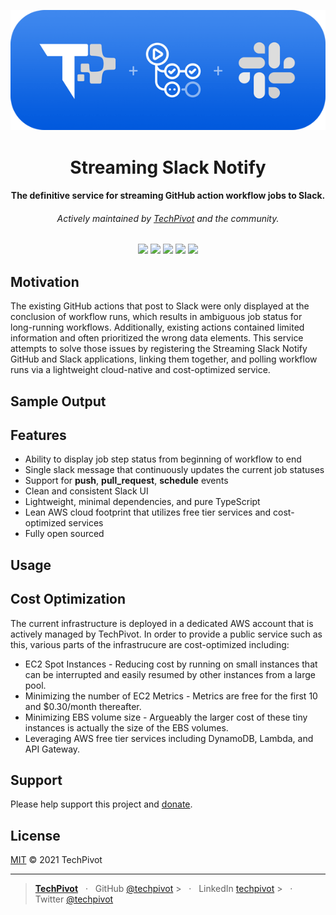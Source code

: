 <p align="center">
  <img src="./assets/techpivot-streaming-slack-notifier-logo.png" alt="TechPivot Streaming Slack Notifier Logo" />
</p>

<h1 align="center">Streaming Slack Notify</h1>

<h4 align="center">
  The definitive service for streaming GitHub action workflow jobs to Slack.
</h4>
<h6 align="center">
  Actively maintained by <a href="https://www.techpivot.net">TechPivot</a> and the community.
</h4>

<p align="center">
  <a href="https://github.com/techpivot/streaming-slack-notify/actions/workflows/ci.yml">
    <img src="https://github.com/techpivot/streaming-slack-notify/actions/workflows/ci.yml/badge.svg" /></a>
  <a href="https://codeclimate.com/repos/5eb1cb1c668cc4318e007908/maintainability">
    <img src="https://api.codeclimate.com/v1/badges/0ffe5bd35f9e43f827b9/maintainability" /></a>
  <a href="https://github.com/techpivot/streaming-slack-notify/issues">
    <img src="https://img.shields.io/github/issues/techpivot/streaming-slack-notify.svg" /></a>
  <a href="https://github.com/techpivot/streaming-slack-notify/blob/master/LICENSE">
    <img src="https://img.shields.io/github/license/techpivot/streaming-slack-notify" /></a>
  <a href="https://github.com/techpivot/streaming-slack-notify/stargazers">
    <img src="https://img.shields.io/github/stars/techpivot/streaming-slack-notify.svg?style=social&label=Stars&maxAge=2592000" /></a>
</p>

## Motivation

The existing GitHub actions that post to Slack were only displayed at the
conclusion of workflow runs, which results in ambiguous job status for
long-running workflows. Additionally, existing actions contained limited
information and often prioritized the wrong data elements. This service attempts
to solve those issues by registering the Streaming Slack Notify GitHub and Slack
applications, linking them together, and polling workflow runs via a lightweight
cloud-native and cost-optimized service.

## Sample Output

## Features

- Ability to display job step status from beginning of workflow to end
- Single slack message that continuously updates the current job statuses
- Support for **push**, **pull_request**, **schedule** events
- Clean and consistent Slack UI
- Lightweight, minimal dependencies, and pure TypeScript
- Lean AWS cloud footprint that utilizes free tier services and cost-optimized
  services
- Fully open sourced

## Usage

## Cost Optimization

The current infrastructure is deployed in a dedicated AWS account that is
actively managed by TechPivot. In order to provide a public service such as
this, various parts of the infrastrucure are cost-optimized including:

- EC2 Spot Instances - Reducing cost by running on small instances that can be
  interrupted and easily resumed by other instances from a large pool.
- Minimizing the number of EC2 Metrics - Metrics are free for the first 10 and
  \$0.30/month thereafter.
- Minimizing EBS volume size - Argueably the larger cost of these tiny instances
  is actually the size of the EBS volumes.
- Leveraging AWS free tier services including DynamoDB, Lambda, and API Gateway.

## Support

Please help support this project and
[donate](https://github.com/sponsors/techpivot).

## License

[MIT](LICENSE) © 2021 TechPivot

---

> **[TechPivot](https://www.techpivot.net)** &nbsp;&nbsp;&middot;&nbsp;&nbsp;
> GitHub [@techpivot](https://github.com/techpivot) >
> &nbsp;&nbsp;&middot;&nbsp;&nbsp; LinkedIn
> [techpivot](https://www.linkedin.com/company/techpivot/) >
> &nbsp;&nbsp;&middot;&nbsp;&nbsp; Twitter
> [@techpivot](https://twitter.com/techpivot)
